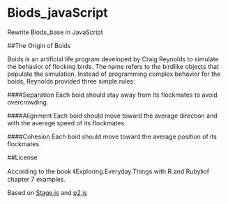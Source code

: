 # Biods_javaScript
Rewrite Biods_base in JavaScript

##The Origin of Boids

Boids is an artificial life program developed by Craig Reynolds to simulate the behavior of flocking birds. The name refers to the birdlike objects that populate the simulation. Instead of programming complex behavior for the boids, Reynolds provided three simple rules: 

####Separation 
Each boid should stay away from its flockmates to avoid overcrowding. 

####Alignment 
Each boid should move toward the average direction and with the average speed of its flockmates. 

####Cohesion 
Each boid should move toward the average position of its flockmates. 

##License

According to the book 《Exploring.Everyday.Things.with.R.and.Ruby》of chapter 7 examples.

Based on [Stage.js](https://github.com/shakiba/stage.js) and [p2.js](https://github.com/schteppe/p2.js)
